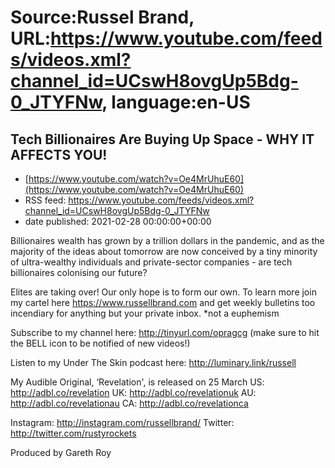 # Source:Russel Brand, URL:https://www.youtube.com/feeds/videos.xml?channel_id=UCswH8ovgUp5Bdg-0_JTYFNw, language:en-US

## Tech Billionaires Are Buying Up Space - WHY IT AFFECTS YOU!
 - [https://www.youtube.com/watch?v=Oe4MrUhuE60](https://www.youtube.com/watch?v=Oe4MrUhuE60)
 - RSS feed: https://www.youtube.com/feeds/videos.xml?channel_id=UCswH8ovgUp5Bdg-0_JTYFNw
 - date published: 2021-02-28 00:00:00+00:00

Billionaires wealth has grown by a trillion dollars in the pandemic, and as the majority of the ideas about tomorrow are now conceived by a tiny minority of ultra-wealthy individuals and private-sector companies - are tech billionaires colonising our future? 

Elites are taking over! Our only hope is to form our own. To learn more join my cartel here https://www.russellbrand.com and get weekly bulletins too incendiary for anything but your private inbox.
*not a euphemism

Subscribe to my channel here: http://tinyurl.com/opragcg
(make sure to hit the BELL icon to be notified of new videos!)

Listen to my Under The Skin podcast here: 
http://luminary.link/russell

My Audible Original, ‘Revelation', is released on 25 March
US: http://adbl.co/revelation
UK: http://adbl.co/revelationuk
AU: http://adbl.co/revelationau
CA: http://adbl.co/revelationca

Instagram: http://instagram.com/russellbrand/
Twitter: http://twitter.com/rustyrockets

Produced by Gareth Roy

